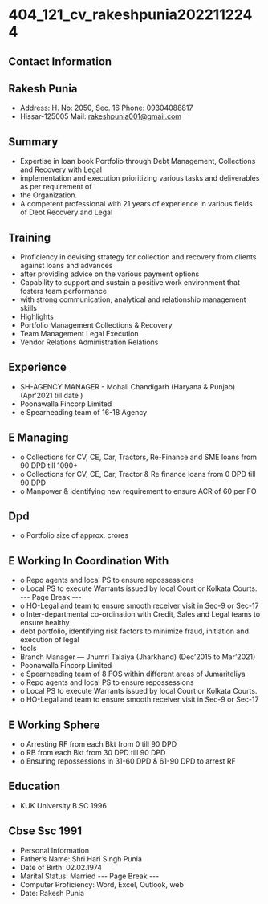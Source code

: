 # 404_121_cv_rakeshpunia2022112244

## Contact Information



## Rakesh Punia

* Address: H. No: 2050, Sec. 16 Phone: 09304088817
* Hissar-125005 Mail: rakeshpunia001@gmail.com


## Summary

* Expertise in loan book Portfolio through Debt Management, Collections and Recovery with Legal
* implementation and execution prioritizing various tasks and deliverables as per requirement of
* the Organization.
* A competent professional with 21 years of experience in various fields of Debt Recovery and Legal


## Training

* Proficiency in devising strategy for collection and recovery from clients against loans and advances
* after providing advice on the various payment options
* Capability to support and sustain a positive work environment that fosters team performance
* with strong communication, analytical and relationship management skills
* Highlights
* Portfolio Management Collections & Recovery
* Team Management Legal Execution
* Vendor Relations Administration Relations


## Experience

* SH-AGENCY MANAGER - Mohali Chandigarh (Haryana & Punjab) (Apr’2021 till date )
* Poonawalla Fincorp Limited
* e Spearheading team of 16-18 Agency


## E Managing

* o Collections for CV, CE, Car, Tractors, Re-Finance and SME loans from 90 DPD till 1090+
* o Collections for CV, CE, Car, Tractor & Re finance loans from 0 DPD till 90 DPD
* o Manpower & identifying new requirement to ensure ACR of 60 per FO


## Dpd

* o Portfolio size of approx. crores


## E Working In Coordination With

* o Repo agents and local PS to ensure repossessions
* o Local PS to execute Warrants issued by local Court or Kolkata Courts.
--- Page Break ---
* o HO-Legal and team to ensure smooth receiver visit in Sec-9 or Sec-17
* o Inter-departmental co-ordination with Credit, Sales and Legal teams to ensure healthy
* debt portfolio, identifying risk factors to minimize fraud, initiation and execution of legal
* tools
* Branch Manager — Jhumri Talaiya (Jharkhand) (Dec’2015 to Mar’2021)
* Poonawalla Fincorp Limited
* e Spearheading team of 8 FOS within different areas of Jumariteliya
* o Repo agents and local PS to ensure repossessions
* o Local PS to execute Warrants issued by local Court or Kolkata Courts.
* o HO-Legal and team to ensure smooth receiver visit in Sec-9 or Sec-17


## E Working Sphere

* o Arresting RF from each Bkt from 0 till 90 DPD
* o RB from each Bkt from 30 DPD till 90 DPD
* o Ensuring repossessions in 31-60 DPD & 61-90 DPD to arrest RF


## Education

* KUK University B.SC 1996


## Cbse Ssc 1991

* Personal Information
* Father’s Name: Shri Hari Singh Punia
* Date of Birth: 02.02.1974
* Marital Status: Married
--- Page Break ---
* Computer Proficiency: Word, Excel, Outlook, web
* Date: Rakesh Punia


